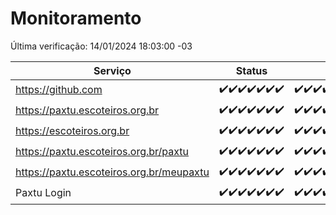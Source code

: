 # Monitoramento

Última verificação: 14/01/2024 18:03:00 -03

|Serviço|Status|Últimas 24h|
|---|---|---|
|https://github.com|<span title="2024-01-07: OK=24">✔️</span><span title="2024-01-08: OK=24">✔️</span><span title="2024-01-09: OK=23">✔️</span><span title="2024-01-10: OK=24">✔️</span><span title="2024-01-11: OK=24">✔️</span><span title="2024-01-12: OK=24">✔️</span><span title="2024-01-13: OK=21">✔️</span>|<span title="13/01/2024 18:03:00 -03 : 200">✔️</span><span title="13/01/2024 19:04:00 -03 : 200">✔️</span><span title="13/01/2024 20:05:00 -03 : 200">✔️</span><span title="13/01/2024 21:34:00 -03 : 200">✔️</span><span title="13/01/2024 22:55:00 -03 : 200">✔️</span><span title="13/01/2024 23:25:00 -03 : 200">✔️</span><span title="14/01/2024 00:06:00 -03 : 200">✔️</span><span title="14/01/2024 01:07:00 -03 : 200">✔️</span><span title="14/01/2024 02:05:00 -03 : 200">✔️</span><span title="14/01/2024 03:07:00 -03 : 200">✔️</span><span title="14/01/2024 04:04:00 -03 : 200">✔️</span><span title="14/01/2024 05:07:00 -03 : 200">✔️</span><span title="14/01/2024 06:05:00 -03 : 200">✔️</span><span title="14/01/2024 07:06:00 -03 : 200">✔️</span><span title="14/01/2024 08:03:00 -03 : 200">✔️</span><span title="14/01/2024 09:10:00 -03 : 200">✔️</span><span title="14/01/2024 10:06:00 -03 : 200">✔️</span><span title="14/01/2024 11:03:00 -03 : 200">✔️</span><span title="14/01/2024 12:04:00 -03 : 200">✔️</span><span title="14/01/2024 13:07:00 -03 : 200">✔️</span><span title="14/01/2024 14:03:00 -03 : 200">✔️</span><span title="14/01/2024 15:07:00 -03 : 200">✔️</span><span title="14/01/2024 16:02:00 -03 : 200">✔️</span><span title="14/01/2024 17:06:00 -03 : 200">✔️</span><span title="14/01/2024 18:03:00 -03 : 200">✔️</span>|
|https://paxtu.escoteiros.org.br|<span title="2024-01-07: OK=24">✔️</span><span title="2024-01-08: OK=24">✔️</span><span title="2024-01-09: OK=23">✔️</span><span title="2024-01-10: OK=24">✔️</span><span title="2024-01-11: OK=24">✔️</span><span title="2024-01-12: OK=24">✔️</span><span title="2024-01-13: OK=21">✔️</span>|<span title="13/01/2024 18:03:00 -03 : 200">✔️</span><span title="13/01/2024 19:04:00 -03 : 200">✔️</span><span title="13/01/2024 20:05:00 -03 : 200">✔️</span><span title="13/01/2024 21:34:00 -03 : 200">✔️</span><span title="13/01/2024 22:55:00 -03 : 200">✔️</span><span title="13/01/2024 23:25:00 -03 : 200">✔️</span><span title="14/01/2024 00:06:00 -03 : 200">✔️</span><span title="14/01/2024 01:07:00 -03 : 200">✔️</span><span title="14/01/2024 02:05:00 -03 : 200">✔️</span><span title="14/01/2024 03:07:00 -03 : 200">✔️</span><span title="14/01/2024 04:04:00 -03 : 200">✔️</span><span title="14/01/2024 05:07:00 -03 : 200">✔️</span><span title="14/01/2024 06:05:00 -03 : 200">✔️</span><span title="14/01/2024 07:06:00 -03 : 200">✔️</span><span title="14/01/2024 08:03:00 -03 : 200">✔️</span><span title="14/01/2024 09:10:00 -03 : 200">✔️</span><span title="14/01/2024 10:06:00 -03 : 200">✔️</span><span title="14/01/2024 11:03:00 -03 : 200">✔️</span><span title="14/01/2024 12:04:00 -03 : 200">✔️</span><span title="14/01/2024 13:07:00 -03 : 200">✔️</span><span title="14/01/2024 14:03:00 -03 : 200">✔️</span><span title="14/01/2024 15:07:00 -03 : 200">✔️</span><span title="14/01/2024 16:02:00 -03 : 200">✔️</span><span title="14/01/2024 17:06:00 -03 : 200">✔️</span><span title="14/01/2024 18:03:00 -03 : 200">✔️</span>|
|https://escoteiros.org.br|<span title="2024-01-07: OK=24">✔️</span><span title="2024-01-08: OK=24">✔️</span><span title="2024-01-09: OK=23">✔️</span><span title="2024-01-10: OK=24">✔️</span><span title="2024-01-11: OK=24">✔️</span><span title="2024-01-12: OK=24">✔️</span><span title="2024-01-13: OK=21">✔️</span>|<span title="13/01/2024 18:03:00 -03 : 200">✔️</span><span title="13/01/2024 19:04:00 -03 : 200">✔️</span><span title="13/01/2024 20:05:00 -03 : 200">✔️</span><span title="13/01/2024 21:34:00 -03 : 200">✔️</span><span title="13/01/2024 22:55:00 -03 : 200">✔️</span><span title="13/01/2024 23:25:00 -03 : 200">✔️</span><span title="14/01/2024 00:06:00 -03 : 200">✔️</span><span title="14/01/2024 01:07:00 -03 : 200">✔️</span><span title="14/01/2024 02:05:00 -03 : 200">✔️</span><span title="14/01/2024 03:07:00 -03 : 200">✔️</span><span title="14/01/2024 04:04:00 -03 : 200">✔️</span><span title="14/01/2024 05:07:00 -03 : 200">✔️</span><span title="14/01/2024 06:05:00 -03 : 200">✔️</span><span title="14/01/2024 07:06:00 -03 : 200">✔️</span><span title="14/01/2024 08:03:00 -03 : 200">✔️</span><span title="14/01/2024 09:10:00 -03 : 200">✔️</span><span title="14/01/2024 10:06:00 -03 : 200">✔️</span><span title="14/01/2024 11:03:00 -03 : 200">✔️</span><span title="14/01/2024 12:04:00 -03 : 200">✔️</span><span title="14/01/2024 13:07:00 -03 : 200">✔️</span><span title="14/01/2024 14:03:00 -03 : 200">✔️</span><span title="14/01/2024 15:07:00 -03 : 200">✔️</span><span title="14/01/2024 16:02:00 -03 : 200">✔️</span><span title="14/01/2024 17:06:00 -03 : 200">✔️</span><span title="14/01/2024 18:03:00 -03 : 200">✔️</span>|
|https://paxtu.escoteiros.org.br/paxtu|<span title="2024-01-07: OK=24">✔️</span><span title="2024-01-08: OK=24">✔️</span><span title="2024-01-09: OK=23">✔️</span><span title="2024-01-10: OK=24">✔️</span><span title="2024-01-11: OK=24">✔️</span><span title="2024-01-12: OK=24">✔️</span><span title="2024-01-13: OK=21">✔️</span>|<span title="13/01/2024 18:03:00 -03 : 200">✔️</span><span title="13/01/2024 19:04:00 -03 : 200">✔️</span><span title="13/01/2024 20:05:00 -03 : 200">✔️</span><span title="13/01/2024 21:34:00 -03 : 200">✔️</span><span title="13/01/2024 22:55:00 -03 : 200">✔️</span><span title="13/01/2024 23:25:00 -03 : 200">✔️</span><span title="14/01/2024 00:06:00 -03 : 200">✔️</span><span title="14/01/2024 01:07:00 -03 : 200">✔️</span><span title="14/01/2024 02:05:00 -03 : 200">✔️</span><span title="14/01/2024 03:07:00 -03 : 200">✔️</span><span title="14/01/2024 04:04:00 -03 : 200">✔️</span><span title="14/01/2024 05:07:00 -03 : 200">✔️</span><span title="14/01/2024 06:05:00 -03 : 200">✔️</span><span title="14/01/2024 07:06:00 -03 : 200">✔️</span><span title="14/01/2024 08:03:00 -03 : 200">✔️</span><span title="14/01/2024 09:10:00 -03 : 200">✔️</span><span title="14/01/2024 10:06:00 -03 : 200">✔️</span><span title="14/01/2024 11:03:00 -03 : 200">✔️</span><span title="14/01/2024 12:04:00 -03 : 200">✔️</span><span title="14/01/2024 13:07:00 -03 : 200">✔️</span><span title="14/01/2024 14:03:00 -03 : 200">✔️</span><span title="14/01/2024 15:07:00 -03 : 200">✔️</span><span title="14/01/2024 16:02:00 -03 : 200">✔️</span><span title="14/01/2024 17:06:00 -03 : 200">✔️</span><span title="14/01/2024 18:03:00 -03 : 200">✔️</span>|
|https://paxtu.escoteiros.org.br/meupaxtu|<span title="2024-01-07: OK=24">✔️</span><span title="2024-01-08: OK=24">✔️</span><span title="2024-01-09: OK=23">✔️</span><span title="2024-01-10: OK=24">✔️</span><span title="2024-01-11: OK=24">✔️</span><span title="2024-01-12: OK=24">✔️</span><span title="2024-01-13: OK=21">✔️</span>|<span title="13/01/2024 18:03:00 -03 : 200">✔️</span><span title="13/01/2024 19:04:00 -03 : 200">✔️</span><span title="13/01/2024 20:05:00 -03 : 200">✔️</span><span title="13/01/2024 21:34:00 -03 : 200">✔️</span><span title="13/01/2024 22:55:00 -03 : 200">✔️</span><span title="13/01/2024 23:25:00 -03 : 200">✔️</span><span title="14/01/2024 00:06:00 -03 : 200">✔️</span><span title="14/01/2024 01:07:00 -03 : 200">✔️</span><span title="14/01/2024 02:05:00 -03 : 200">✔️</span><span title="14/01/2024 03:07:00 -03 : 200">✔️</span><span title="14/01/2024 04:04:00 -03 : 200">✔️</span><span title="14/01/2024 05:07:00 -03 : 200">✔️</span><span title="14/01/2024 06:05:00 -03 : 200">✔️</span><span title="14/01/2024 07:06:00 -03 : 200">✔️</span><span title="14/01/2024 08:03:00 -03 : 200">✔️</span><span title="14/01/2024 09:10:00 -03 : 200">✔️</span><span title="14/01/2024 10:06:00 -03 : 200">✔️</span><span title="14/01/2024 11:03:00 -03 : 200">✔️</span><span title="14/01/2024 12:04:00 -03 : 200">✔️</span><span title="14/01/2024 13:07:00 -03 : 200">✔️</span><span title="14/01/2024 14:03:00 -03 : 200">✔️</span><span title="14/01/2024 15:07:00 -03 : 200">✔️</span><span title="14/01/2024 16:02:00 -03 : 200">✔️</span><span title="14/01/2024 17:06:00 -03 : 200">✔️</span><span title="14/01/2024 18:03:00 -03 : 200">✔️</span>|
|Paxtu Login|<span title="2024-01-07: OK=24">✔️</span><span title="2024-01-08: OK=24">✔️</span><span title="2024-01-09: OK=23">✔️</span><span title="2024-01-10: OK=24">✔️</span><span title="2024-01-11: OK=24">✔️</span><span title="2024-01-12: OK=24">✔️</span><span title="2024-01-13: OK=21">✔️</span>|<span title="13/01/2024 18:03:00 -03 : 200">✔️</span><span title="13/01/2024 19:04:00 -03 : 200">✔️</span><span title="13/01/2024 20:05:00 -03 : 200">✔️</span><span title="13/01/2024 21:34:00 -03 : 200">✔️</span><span title="13/01/2024 22:55:00 -03 : 200">✔️</span><span title="13/01/2024 23:25:00 -03 : 200">✔️</span><span title="14/01/2024 00:06:00 -03 : 200">✔️</span><span title="14/01/2024 01:07:00 -03 : 200">✔️</span><span title="14/01/2024 02:05:00 -03 : 200">✔️</span><span title="14/01/2024 03:07:00 -03 : 200">✔️</span><span title="14/01/2024 04:04:00 -03 : 200">✔️</span><span title="14/01/2024 05:07:00 -03 : 200">✔️</span><span title="14/01/2024 06:05:00 -03 : 200">✔️</span><span title="14/01/2024 07:06:00 -03 : 200">✔️</span><span title="14/01/2024 08:03:00 -03 : 200">✔️</span><span title="14/01/2024 09:10:00 -03 : 200">✔️</span><span title="14/01/2024 10:06:00 -03 : 200">✔️</span><span title="14/01/2024 11:03:00 -03 : 200">✔️</span><span title="14/01/2024 12:04:00 -03 : 200">✔️</span><span title="14/01/2024 13:07:00 -03 : 200">✔️</span><span title="14/01/2024 14:03:00 -03 : 200">✔️</span><span title="14/01/2024 15:07:00 -03 : 200">✔️</span><span title="14/01/2024 16:02:00 -03 : 200">✔️</span><span title="14/01/2024 17:06:00 -03 : 200">✔️</span><span title="14/01/2024 18:03:00 -03 : 200">✔️</span>|
